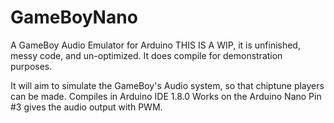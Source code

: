 # GameBoyNano
A GameBoy Audio Emulator for Arduino
THIS IS A WIP, it is unfinished, messy code, and un-optimized. It does compile for demonstration purposes.

It will aim to simulate the GameBoy's Audio system, so that chiptune players can be made.
Compiles in Arduino IDE 1.8.0 Works on the Arduino Nano
Pin #3 gives the audio output with PWM.
